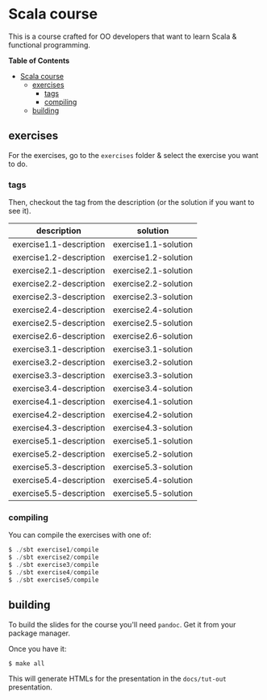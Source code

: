 # Scala course

This is a course crafted for OO developers that want to learn Scala &
functional programming.

<!-- markdown-toc start - Don't edit this section. Run M-x markdown-toc-refresh-toc -->
**Table of Contents**

- [Scala course](#scala-course)
    - [exercises](#exercises)
        - [tags](#tags)
        - [compiling](#compiling)
    - [building](#building)

<!-- markdown-toc end -->


## exercises

For the exercises, go to the `exercises` folder & select the exercise
you want to do.

### tags

Then, checkout the tag from the description (or the solution if you
want to see it).

| description             | solution             |
|-------------------------|----------------------|
| exercise1.1-description | exercise1.1-solution |
| exercise1.2-description | exercise1.2-solution |
| exercise2.1-description | exercise2.1-solution |
| exercise2.2-description | exercise2.2-solution |
| exercise2.3-description | exercise2.3-solution |
| exercise2.4-description | exercise2.4-solution |
| exercise2.5-description | exercise2.5-solution |
| exercise2.6-description | exercise2.6-solution |
| exercise3.1-description | exercise3.1-solution |
| exercise3.2-description | exercise3.2-solution |
| exercise3.3-description | exercise3.3-solution |
| exercise3.4-description | exercise3.4-solution |
| exercise4.1-description | exercise4.1-solution |
| exercise4.2-description | exercise4.2-solution |
| exercise4.3-description | exercise4.3-solution |
| exercise5.1-description | exercise5.1-solution |
| exercise5.2-description | exercise5.2-solution |
| exercise5.3-description | exercise5.3-solution |
| exercise5.4-description | exercise5.4-solution |
| exercise5.5-description | exercise5.5-solution |

### compiling

You can compile the exercises with one of:

```sbt
$ ./sbt exercise1/compile
$ ./sbt exercise2/compile
$ ./sbt exercise3/compile
$ ./sbt exercise4/compile
$ ./sbt exercise5/compile
```

## building

To build the slides for the course you'll need `pandoc`. Get it from
your package manager.

Once you have it:

```sh
$ make all
```

This will generate HTMLs for the presentation in the `docs/tut-out`
presentation.
